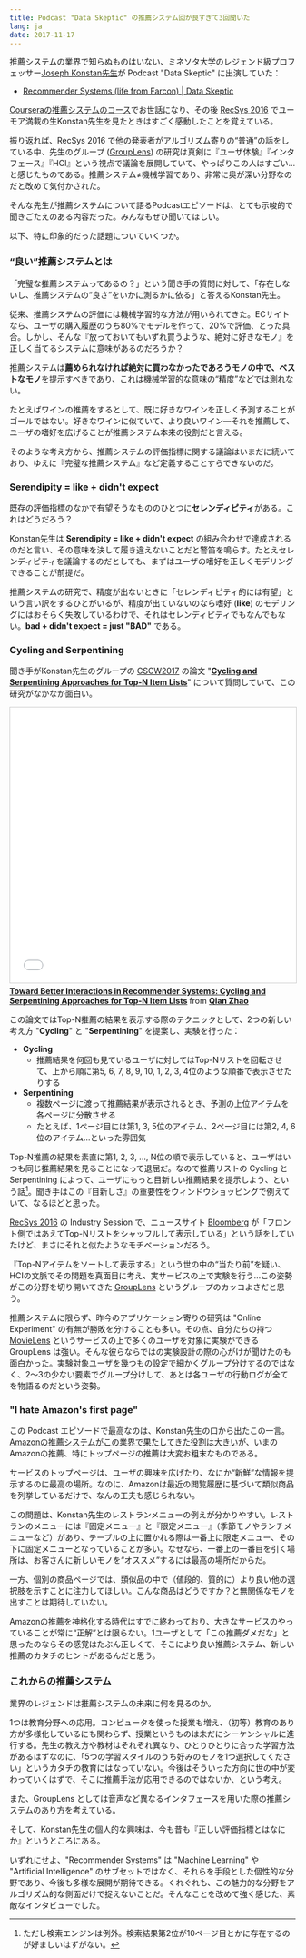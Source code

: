 ```yaml
---
title: Podcast "Data Skeptic" の推薦システム回が良すぎて3回聞いた
lang: ja
date: 2017-11-17
---
```


推薦システムの業界で知らぬものはいない、ミネソタ大学のレジェンド級プロフェッサー[Joseph Konstan先生](http://konstan.umn.edu/)が Podcast "Data Skeptic" に出演していた：

- [Recommender Systems (life from Farcon) | Data Skeptic](view-source:https://dataskeptic.com/blog/episodes/2017/recommender-systems-live-from-farcon)

[Courseraの推薦システムのコース](/note/coursera-recommender-systems)でお世話になり、その後 [RecSys 2016](/note/recsys-2016) でユーモア満載の生Konstan先生を見たときはすごく感動したことを覚えている。

振り返れば、RecSys 2016 で他の発表者がアルゴリズム寄りの“普通”の話をしている中、先生のグループ ([GroupLens](https://grouplens.org/)) の研究は真剣に『ユーザ体験』『インタフェース』『HCI』という視点で議論を展開していて、やっぱりこの人はすごい…と感じたものである。推薦システム≠機械学習であり、非常に奥が深い分野なのだと改めて気付かされた。

そんな先生が推薦システムについて語るPodcastエピソードは、とても示唆的で聞きごたえのある内容だった。みんなもぜひ聞いてほしい。

以下、特に印象的だった話題についていくつか。

### “良い”推薦システムとは

「完璧な推薦システムってあるの？」という聞き手の質問に対して、「存在しないし、推薦システムの“良さ”をいかに測るかに依る」と答えるKonstan先生。

従来、推薦システムの評価には機械学習的な方法が用いられてきた。ECサイトなら、ユーザの購入履歴のうち80%でモデルを作って、20%で評価、とった具合。しかし、そんな『放っておいてもいずれ買うような、絶対に好きなモノ』を正しく当てるシステムに意味があるのだろうか？

推薦システムは**薦められなければ絶対に買わなかったであろうモノの中で、ベストなモノ**を提示すべきであり、これは機械学習的な意味の“精度”などでは測れない。

たとえばワインの推薦をするとして、既に好きなワインを正しく予測することがゴールではない。好きなワインに似ていて、より良いワイン―それを推薦して、ユーザの嗜好を広げることが推薦システム本来の役割だと言える。

そのような考え方から、推薦システムの評価指標に関する議論はいまだに続いており、ゆえに『完璧な推薦システム』など定義することすらできないのだ。

### Serendipity = like + didn't expect

既存の評価指標のなかで有望そうなもののひとつに**セレンディピティ**がある。これはどうだろう？

Konstan先生は **Serendipity = like + didn't expect** の組み合わせで達成されるのだと言い、その意味を決して履き違えないことだと警笛を鳴らす。たとえセレンディピティを議論するのだとしても、まずはユーザの嗜好を正しくモデリングできることが前提だ。

推薦システムの研究で、精度が出ないときに「セレンディピティ的には有望」という言い訳をするひとがいるが、精度が出ていないのなら嗜好 (**like**) のモデリングにはおそらく失敗しているわけで、それはセレンディピティでもなんでもない。**bad + didn't expect = just "BAD"** である。

### Cycling and Serpentining

聞き手がKonstan先生のグループの [CSCW2017](https://cscw.acm.org/2017/) の論文 "**[Cycling and Serpentining Approaches for Top-N Item Lists](https://dl.acm.org/citation.cfm?id=2998211)**" について質問していて、この研究がなかなか面白い。

<iframe src="//www.slideshare.net/slideshow/embed_code/key/zjZEohHOa3yb9U" width="595" height="485" frameborder="0" marginwidth="0" marginheight="0" scrolling="no" style="border:1px solid #CCC; border-width:1px; margin-bottom:5px; max-width: 100%;" allowfullscreen> </iframe> <div style="margin-bottom:5px"> <strong> <a href="//www.slideshare.net/QianZhao12/toward-better-interactions-in-recommender-systems-cycling-and-serpentining-approaches-for-topn-item-lists" title="Toward Better Interactions in Recommender Systems: Cycling and Serpentining Approaches for Top-N Item Lists" target="_blank">Toward Better Interactions in Recommender Systems: Cycling and Serpentining Approaches for Top-N Item Lists</a> </strong> from <strong><a href="https://www.slideshare.net/QianZhao12" target="_blank">Qian Zhao</a></strong> </div>

この論文ではTop-N推薦の結果を表示する際のテクニックとして、2つの新しい考え方 "**Cycling**" と "**Serpentining**" を提案し、実験を行った：

- **Cycling**
  - 推薦結果を何回も見ているユーザに対してはTop-Nリストを回転させて、上から順に第5, 6, 7, 8, 9, 10, 1, 2, 3, 4位のような順番で表示させたりする
- **Serpentining**
  - 複数ページに渡って推薦結果が表示されるとき、予測の上位アイテムを各ページに分散させる
  - たとえば、1ページ目には第1, 3, 5位のアイテム、2ページ目には第2, 4, 6位のアイテム…といった雰囲気

Top-N推薦の結果を素直に第1, 2, 3, ..., N位の順で表示していると、ユーザはいつも同じ推薦結果を見ることになって退屈だ。なので推薦リストの Cycling と Serpentining によって、ユーザにもっと目新しい推薦結果を提示しよう、という話[^1]。聞き手はこの『目新しさ』の重要性をウィンドウショッピングで例えていて、なるほどと思った。

[RecSys 2016](http://localhost:1313/note/recsys-2016/) の Industry Session で、ニュースサイト [Bloomberg](https://www.bloomberg.com/asia) が「フロント側ではあえてTop-Nリストをシャッフルして表示している」という話をしていたけど、まさにそれと似たようなモチベーションだろう。

『Top-Nアイテムをソートして表示する』という世の中の“当たり前”を疑い、HCIの文脈でその問題を真面目に考え、実サービスの上で実験を行う…この姿勢がこの分野を切り開いてきた [GroupLens](https://grouplens.org/) というグループのカッコよさだと思う。

推薦システムに限らず、昨今のアプリケーション寄りの研究は "Online Experiment" の有無が勝敗を分けることも多い。その点、自分たちの持つ [MovieLens](https://movielens.org/) というサービスの上で多くのユーザを対象に実験ができる GroupLens は強い。そんな彼らならではの実験設計の際の心がけが聞けたのも面白かった。実験対象ユーザを幾つもの設定で細かくグループ分けするのではなく、2〜3の少ない要素でグループ分けして、あとは各ユーザの行動ログが全てを物語るのだという姿勢。

### "I hate Amazon's first page"

この Podcast エピソードで最高なのは、Konstan先生の口から出たこの一言。[Amazonの推薦システムがこの業界で果たしてきた役割は大きい](/note/two-decades-of-amazon-recommender/)が、いまのAmazonの推薦、特にトップページの推薦は大変お粗末なものである。

サービスのトップページは、ユーザの興味を広げたり、なにか“新鮮”な情報を提示するのに最高の場所。なのに、Amazonは最近の閲覧履歴に基づいて類似商品を列挙しているだけで、なんの工夫も感じられない。

この問題は、Konstan先生のレストランメニューの例えが分かりやすい。レストランのメニューには『固定メニュー』と『限定メニュー』（季節モノやランチメニューなど）があり、テーブルの上に置かれる際は一番上に限定メニュー、その下に固定メニューとなっていることが多い。なぜなら、一番上の一番目を引く場所は、お客さんに新しいモノを“オススメ”するには最高の場所だからだ。

一方、個別の商品ページでは、類似品の中で（値段的、質的に）より良い他の選択肢を示すことに注力してほしい。こんな商品はどうですか？と無関係なモノを出すことは期待していない。

Amazonの推薦を神格化する時代はすでに終わっており、大きなサービスのやっていることが常に“正解”とは限らない。1ユーザとして「この推薦ダメだな」と思ったのならその感覚はたぶん正しくて、そこにより良い推薦システム、新しい推薦のカタチのヒントがあるんだと思う。

### これからの推薦システム

業界のレジェンドは推薦システムの未来に何を見るのか。

1つは教育分野への応用。コンピュータを使った授業も増え、（初等）教育のあり方が多様化しているにも関わらず、授業というものは未だにシーケンシャルに進行する。先生の教え方や教材はそれぞれ異なり、ひとりひとりに合った学習方法があるはずなのに、「5つの学習スタイルのうち好みのモノを1つ選択してください」というカタチの教育にはなっていない。今後はそういった方向に世の中が変わっていくはずで、そこに推薦手法が応用できるのではないか、という考え。

また、GroupLens としては音声など異なるインタフェースを用いた際の推薦システムのあり方を考えている。

そして、Konstan先生の個人的な興味は、今も昔も『正しい評価指標とはなにか』というところにある。

いずれにせよ、"Recommender Systems" は "Machine Learning" や "Artificial Intelligence" のサブセットではなく、それらを手段とした個性的な分野であり、今後も多様な展開が期待できる。くれぐれも、この魅力的な分野をアルゴリズム的な側面だけで捉えないことだ。そんなことを改めて強く感じた、素敵なインタビューでした。

[^1]: ただし検索エンジンは例外。検索結果第2位が10ページ目とかに存在するのが好ましいはずがない。